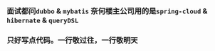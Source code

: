 ### 面试都问`dubbo` & `mybatis` 奈何楼主公司用的是`spring-cloud` & `hibernate` & `queryDSL` 
### 只好写点代码。一行敬过往，一行敬明天
